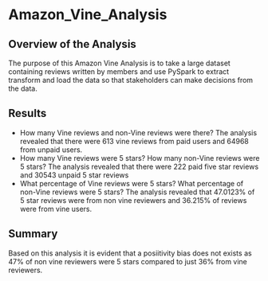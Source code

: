# Amazon_Vine_Analysis
## Overview of the Analysis
The purpose of this Amazon Vine Analysis is to take a large dataset containing reviews written by members and use PySpark to extract transform and load the data so that stakeholders can make decisions from the data.
## Results
* How many Vine reviews and non-Vine reviews were there?
The analysis revealed that there were 613 vine reviews from paid users and 64968 from unpaid users.
* How many Vine reviews were 5 stars? How many non-Vine reviews were 5 stars?
The analysis revealed that there were 222 paid five star reviews and 30543 unpaid 5 star reviews
* What percentage of Vine reviews were 5 stars? What percentage of non-Vine reviews were 5 stars?
The analysis revealed that 47.0123% of 5 star reviews were from non vine reviewers and 36.215% of reviews were from vine users.


## Summary
Based on this analysis it is evident that a posiitivity bias does not exists as 47% of non vine reviewers were 5 stars compared to just 36% from vine reviewers.




